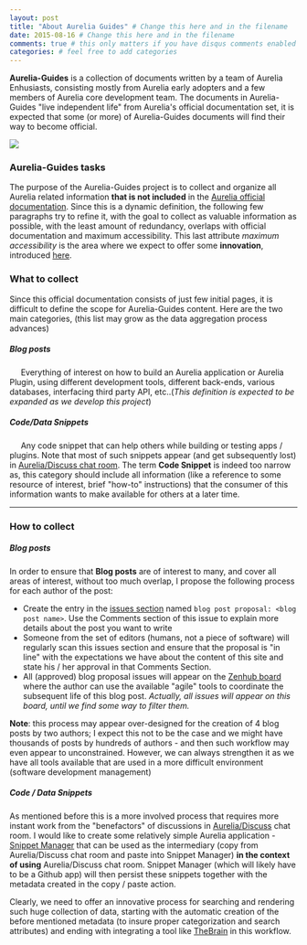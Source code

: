 ```yaml
---
layout: post
title: "About Aurelia Guides" # Change this here and in the filename
date: 2015-08-16 # Change this here and in the filename
comments: true # this only matters if you have disqus comments enabled in your _config.yml file
categories: # feel free to add categories
---
```


**Aurelia-Guides** is a collection of documents written by a team of Aurelia Enhusiasts, consisting mostly from Aurelia early adopters and a few members of Aurelia core development team. The documents in Aurelia-Guides "live independent life" from Aurelia's official documentation set, it is expected that some (or more) of Aurelia-Guides documents will find their way to become official.

![](http://i.imgur.com/n7c6c0X.png)

### Aurelia-Guides tasks

The purpose of the Aurelia-Guides project is to collect and organize all Aurelia related information **that is not included** in the [Aurelia official documentation](http://aurelia.io/docs.html). Since this is a dynamic definition, the following few paragraphs try to refine it, with the goal to collect as valuable information as possible, with the least amount of redundancy, overlaps with official documentation and maximum accessibility. This last attribute _maximum accessibility_ is the area where we expect to offer some **innovation**, introduced [here](https://github.com/aurelia-guides/aurelia-guides.github.io/wiki/Data-Collection-and-Organization-Process#code--data-snippets).

### What to collect
 Since this official documentation consists of just few initial pages, it is difficult to define the scope for Aurelia-Guides content. Here are the two main categories, (this list may grow as the data aggregation process advances)

##### Blog posts
&nbsp;&nbsp;&nbsp;&nbsp; Everything of interest on how to build an Aurelia application or Aurelia Plugin, using different development tools, different back-ends, various databases, interfacing third party API, etc..(_This definition is expected to be expanded as we develop this project_)

##### Code/Data Snippets
&nbsp;&nbsp;&nbsp;&nbsp; Any code snippet that can help others while building or testing apps / plugins. Note that most of such snippets appear (and get subsequently lost) in [Aurelia/Discuss chat room](https://gitter.im/Aurelia/Discuss). The term **Code Snippet** is indeed too narrow as, this category should include all information (like a reference to some resource of interest, brief "how-to" instructions) that the consumer of this information wants to make available for others at a later time.

***

### How to collect

##### Blog posts
In order to ensure that **Blog posts** are of interest to many, and cover all areas of interest, without too much overlap, I propose the following process for each author of the post:
- Create the entry in the [issues section](https://github.com/aurelia-guides/aurelia-guides.github.io/issues) named ```blog post proposal: <blog post name>```. Use the Comments section of this issue to explain more details about the post you want to write
- Someone from the set of editors (humans, not a piece of software) will regularly scan this issues section and ensure that the proposal is "in line" with the expectations we have about the content of this site and state his / her approval in that Comments Section.
- All (approved) blog proposal issues will appear on the [Zenhub board](https://github.com/aurelia-guides/aurelia-guides.github.io/wiki/Home/_edit#boards?repos=40382874) where the author can use the available "agile" tools to coordinate the subsequent life of this blog post. _Actually, all issues will appear on this board, until we find some way to filter them._

**Note**: this process may appear over-designed for the creation of 4 blog posts by two authors; I expect this not to be the case and we might have thousands of posts by hundreds of authors - and then such workflow may even appear to unconstrained. However, we can always strengthen it as we have all tools available that are used in a more difficult environment (software development management)


##### Code / Data Snippets
As mentioned before this is a more involved process that requires more instant work from the "benefactors" of discussions in [Aurelia/Discuss](https://gitter.im/Aurelia/Discuss) chat room. I would like to create some relatively simple Aurelia application - [Snippet Manager](https://github.com/aurelia-guides/aurelia-guides.github.io/issues/4) that can be used as the intermediary (copy from Aurelia/Discuss chat room and paste into Snippet Manager) **in the context of using** Aurelia/Discuss chat room. Snippet Manager (which will likely have to be a Github app) will then persist these snippets together with the metadata created in the copy / paste action.

Clearly, we need to offer an innovative process for searching and rendering such huge collection of data, starting with the automatic creation of the before mentioned metadata (to insure proper categorization and search attributes) and ending with integrating a tool like [TheBrain](https://www.thebrain.com/) in this workflow.
 
